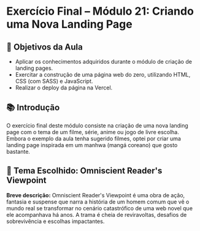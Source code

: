 # Exercício Final – Módulo 21: Criando uma Nova Landing Page

## 🎯 Objetivos da Aula

* Aplicar os conhecimentos adquiridos durante o módulo de criação de landing pages.
* Exercitar a construção de uma página web do zero, utilizando HTML, CSS (com SASS) e JavaScript.
* Realizar o deploy da página na Vercel.

## 📚 Introdução

O exercício final deste módulo consiste na criação de uma nova landing page com o tema de um filme, série, anime ou jogo de livre escolha.
Embora o exemplo da aula tenha sugerido filmes, optei por criar uma landing page inspirada em um manhwa (mangá coreano) que gosto bastante.

## 🎨 Tema Escolhido: Omniscient Reader's Viewpoint

**Breve descrição:**
Omniscient Reader's Viewpoint é uma obra de ação, fantasia e suspense que narra a história de um homem comum que vê o mundo real se transformar no cenário catastrófico de uma web novel que ele acompanhava há anos.
A trama é cheia de reviravoltas, desafios de sobrevivência e escolhas impactantes.
